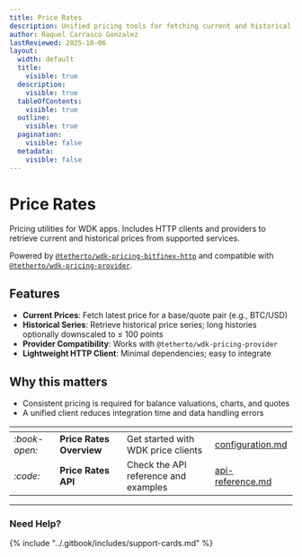 ```yaml
---
title: Price Rates
description: Unified pricing tools for fetching current and historical asset prices
author: Raquel Carrasco Gonzalez
lastReviewed: 2025-10-06
layout:
  width: default
  title:
    visible: true
  description:
    visible: true
  tableOfContents:
    visible: true
  outline:
    visible: true
  pagination:
    visible: false
  metadata:
    visible: false
---
```


# Price Rates

Pricing utilities for WDK apps. Includes HTTP clients and providers to retrieve current and historical prices from supported services.

Powered by [`@tetherto/wdk-pricing-bitfinex-http`](https://github.com/tetherto/wdk-pricing-bitfinex-http) and compatible with [`@tetherto/wdk-pricing-provider`](https://github.com/tetherto/wdk-pricing-provider).

## Features

- **Current Prices**: Fetch latest price for a base/quote pair (e.g., BTC/USD)
- **Historical Series**: Retrieve historical price series; long histories optionally downscaled to ≤ 100 points
- **Provider Compatibility**: Works with `@tetherto/wdk-pricing-provider`
- **Lightweight HTTP Client**: Minimal dependencies; easy to integrate

## Why this matters

- Consistent pricing is required for balance valuations, charts, and quotes
- A unified client reduces integration time and data handling errors

<table data-card-size="large" data-view="cards">
	<thead>
		<tr>
			<th></th>
			<th></th>
			<th></th>
			<th data-hidden data-card-target data-type="content-ref"></th>
		</tr>
	</thead>
	<tbody>
		<tr>
			<td>
				<i class="fa-book-open">:book-open:</i>
			</td>
			<td>
				<strong>Price Rates Overview</strong>
			</td>
			<td>Get started with WDK price clients</td>
			<td>
				<a href="./configuration.md">configuration.md</a>
			</td>
		</tr>
		<tr>
			<td>
				<i class="fa-code">:code:</i>
			</td>
			<td>
				<strong>Price Rates API</strong>
			</td>
			<td>Check the API reference and examples</td>
			<td>
				<a href="./api-reference.md">api-reference.md</a>
			</td>
		</tr>
	</tbody>
</table>

***

### Need Help?

{% include "../.gitbook/includes/support-cards.md" %}

